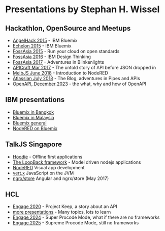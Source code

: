 # Presentations by Stephan H. Wissel

## Hackathlon, OpenSource and Meetups

- [AngelHack 2015](angelhackmy/index.html) - IBM Bluemix
- [Echelon 2015](echelon2015/index.html) - IBM Bluemix
- [FossAsia 2015](fossasia2015/index.html) - Run your cloud on open standards
- [FossAsia 2016](fossasia2016/index.html) - IBM Design Thinking
- [FossAsia 2017](fossasia2017/index.html) - Adventures in Blinkenlights
- [APICraft Mar 2017](apicraft/index.html) - The untold story of API before JSON dropped in
- [MelbJS June 2018](melbjs/index.html) - Introduction to NodeRED
- [Atlassian July 2018](atlassianblog/index.html) - The Blog, adventures in Pipes and APIs
- [OpenAPI, December 2023](OpenAPI2023/index.html) - the what, why and how of OpenAPI

## IBM presentations

- [Bluemix in Bangkok](bluemixbkk/index.html)
- [Bluemix in Malaysia](bluemixmy/index.html)
- [Bluemix general](bluemixslides/index.html)
- [NodeRED on Bluemix](noderedbluemix/index.html)

## TalkJS Singapore

- [Hoodie](hoodiepreso/index.html) - Offline first applications
- [The LoopBack framework](talkjsloopback/index.html) - Model driven nodejs applications
- [NodeRED](talkjsnodered/index.html) Visual app development
- [vert.x](talkjsvertx/index.html) JavaScript on the JVM
- [ngrx/store](talkjsngrxstore/index.html) Angular and ngrx/store (May 2017)

## HCL

- [Engage 2020](engage2020/index.html) - Project Keep, a story about an API
- [more presentations](../presentations2/index.html) - Many topics, lots to learn
- [Engage 2024](/super-procode-mode/#/) - Super Procode Mode, what if there are no frameworks
- [Engage 2025](https://stwissel.github.io/supreme-procode-mode/) - Supreme Procode Mode, still no frameworks
